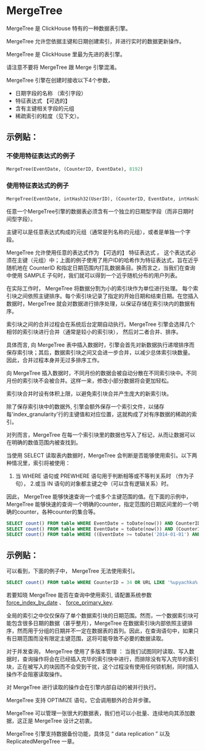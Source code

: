 <a name="table_engines-mergetree"></a>

# MergeTree

MergeTree 是 ClickHouse 特有的一种数据表引擎。

MergeTree 允许您依据主键和日期创建索引，并进行实时的数据更新操作。

MergeTree 是 ClickHouse 里最为先进的表引擎。

请注意不要将 MergeTree 跟 Merge 引擎混淆。

MergeTree 引擎在创建时接收以下4个参数，

- 日期字段的名称 （索引字段）
- 特征表达式 【可选的】
- 含有主键相关字段的元组
- 稀疏索引的粒度（见下文）。

## 示例贴：

### 不使用特征表达式的例子

```sql
MergeTree(EventDate, (CounterID, EventDate), 8192)
```

### 使用特征表达式的例子

```sql
MergeTree(EventDate, intHash32(UserID), (CounterID, EventDate, intHash32(UserID)), 8192)
```

任意一个MergeTree引擎的数据表必须含有一个独立的日期型字段（而非日期时间型字段）。

主键可以是任意表达式构成的元组（通常是列名称的元组），或者是单独一个字段。

MergeTree 允许使用任意的表达式作为 【可选的】 特征表达式 。 这个表达式必须在主键（元组）中；上面的例子使用了用户ID的哈希作为特征表达式，旨在近乎随机地在 CounterID 和指定日期范围内打乱数据条目。换而言之，当我们在查询中使用 SAMPLE 子句时，我们就可以得到一个近乎随机分布的用户列表。

在实际工作时， MergeTree 将数据分割为小的索引块作为单位进行处理。 每个索引块之间依照主键排序。每个索引块记录了指定的开始日期和结束日期。在您插入数据时，MergeTree 就会对数据进行排序处理，以保证存储在索引块内的数据有序。 

索引块之间的合并过程会在系统后台定期自动执行。MergeTree 引擎会选择几个相邻的索引块进行合并（通常是较小的索引块）， 然后对二者合并、排序。

具体而言, 向 MergeTree 表中插入数据时，引擎会首先对新数据执行递增排序而保存索引块；其后，数据索引块之间又会进一步合并，以减少总体索引块数量。 因此，合并过程本身并无过多排序工作。

向 MergeTree 插入数据时，不同月份的数据会被自动分散在不同索引块中。不同月份的索引块不会被合并。这样一来，修改小部分数据将会更加轻松。

索引块合并时设有体积上限，以避免索引块合并产生庞大的新索引块。

除了保存索引块中的数据外, 引擎会额外保存一个索引文件，以储存每'index_granularity'行的主键值和对应位置，这就构成了对有序数据的稀疏的索引。

对列而言，MergeTree 在每一个索引块里的数据也写入了标记，从而让数据可以在明确的数值范围内被查找到。

当使用 SELECT 读取表内数据时，MergeTree 会判断是否能够使用索引。以下两种情况里，索引将被使用：
1. 当 WHERE 语句或 PREWHERE 语句用于判断相等或不等判关系时 （作为子句）， 
2.或当 IN 语句的对象都主键之中（可以含有逻辑关系）时。

  因此， MergeTree 能够快速查询一个或多个主键范围的值。在下面的示例中，MergeTree 能够快速的查询一个明确的counter，指定范围的日期区间里的一个明确的counter，各种counter的集合等。

```sql
SELECT count() FROM table WHERE EventDate = toDate(now()) AND CounterID = 34
SELECT count() FROM table WHERE EventDate = toDate(now()) AND (CounterID = 34 OR CounterID = 42)
SELECT count() FROM table WHERE ((EventDate >= toDate('2014-01-01') AND EventDate <= toDate('2014-01-31')) OR EventDate = toDate('2014-05-01')) AND CounterID IN (101500, 731962, 160656) AND (CounterID = 101500 OR EventDate != toDate('2014-05-01'))
```

## 示例贴：

可以看到，下面的例子中， MergeTree 无法使用索引。

```sql
SELECT count() FROM table WHERE CounterID = 34 OR URL LIKE '%upyachka%'
```

若要知晓 MergeTree 能否在查询中使用索引, 请配置系统参数 [ force_index_by_date](../operations/settings/settings.md#settings-settings-force_index_by_date)  、 [ force_primary_key](../operations/settings/settings.md#settings-settings-force_primary_key).


全局的索引之中仅仅保存了单个数据索引块的日期范围。然而，一个数据索引块可能包含很多日期的数据（甚乎整月），MergeTree 在数据索引块内部依照主键排序，然而用于分组的日期并不一定在数据表的首列。因此，在查询语句中，如果只有日期范围而没有限定主键范围，这将可能导致不必要的数据读取。

对于并发查询， MergeTree 使用了多版本管理 ： 当我们试图同时读取、写入数据时，查询操作将会在已经插入完毕的索引快中进行，而排除没有写入完毕的索引块，正在被写入的块因而不会受到干扰，这个过程没有使用任何锁机制，同时插入操作不会阻塞读取操作。

对 MergeTree 进行读取的操作会在引擎内部自动的被并行执行。

MergeTree 支持 OPTIMIZE 语句，它会调用额外的合并步骤。

MergeTree 可以管理一张很大的数据表，我们也可以小批量、连续地向其添加数据，这正是 MergeTree 设计之初衷。

MergeTree 引擎支持数据备份功能，具体见 “ data replication ” 以及 ReplicatedMergeTree 一章。